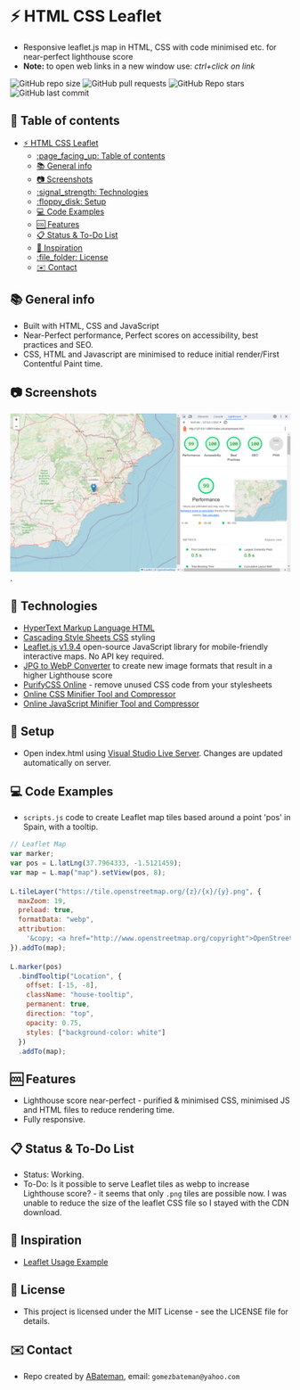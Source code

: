 # :zap: HTML CSS Leaflet

* Responsive leaflet.js map in HTML, CSS with code minimised etc. for near-perfect lighthouse score
* **Note:** to open web links in a new window use: _ctrl+click on link_

![GitHub repo size](https://img.shields.io/github/repo-size/AndrewJBateman/html-css-leaflet?style=plastic)
![GitHub pull requests](https://img.shields.io/github/issues-pr/AndrewJBateman/html-css-leaflet?style=plastic)
![GitHub Repo stars](https://img.shields.io/github/stars/AndrewJBateman/html-css-leaflet?style=plastic)
![GitHub last commit](https://img.shields.io/github/last-commit/AndrewJBateman/html-css-leaflet?style=plastic)

## :page_facing_up: Table of contents

* [:zap: HTML CSS Leaflet](#zap-html-css-leaflet)
  * [:page\_facing\_up: Table of contents](#page_facing_up-table-of-contents)
  * [:books: General info](#books-general-info)
  * [:camera: Screenshots](#camera-screenshots)
  * [:signal\_strength: Technologies](#signal_strength-technologies)
  * [:floppy\_disk: Setup](#floppy_disk-setup)
  * [:computer: Code Examples](#computer-code-examples)
  * [:cool: Features](#cool-features)
  * [:clipboard: Status \& To-Do List](#clipboard-status--to-do-list)
  * [:clap: Inspiration](#clap-inspiration)
  * [:file\_folder: License](#file_folder-license)
  * [:envelope: Contact](#envelope-contact)

## :books: General info

* Built with HTML, CSS and JavaScript
* Near-Perfect performance, Perfect scores on accessibility, best practices and SEO.
* CSS, HTML and Javascript are minimised to reduce initial render/First Contentful Paint time.

## :camera: Screenshots

![Example screenshot](./imgs/map.png).

## :signal_strength: Technologies

* [HyperText Markup Language HTML](https://developer.mozilla.org/en-US/docs/Glossary/HTML)
* [Cascading Style Sheets CSS](https://developer.mozilla.org/en-US/docs/Web/CSS) styling
* [Leaflet.js v1.9.4](https://leafletjs.com/) open-source JavaScript library for mobile-friendly interactive maps. No API key required.
* [JPG to WebP Converter](https://www.freeconvert.com/jpg-to-webp) to create new image formats that result in a higher Lighthouse score
* [PurifyCSS Online](https://purifycss.online/) - remove unused CSS code from your stylesheets
* [Online CSS Minifier Tool and Compressor](https://www.toptal.com/developers/cssminifier)
* [Online JavaScript Minifier Tool and Compressor](https://www.toptal.com/developers/javascript-minifier)

## :floppy_disk: Setup

* Open index.html using [Visual Studio Live Server](https://marketplace.visualstudio.com/items?itemName=ritwickdey.LiveServer). Changes are updated automatically on server.

## :computer: Code Examples

* `scripts.js` code to create Leaflet map tiles based around a point 'pos' in Spain, with a tooltip.

```javascript
// Leaflet Map
var marker;
var pos = L.latLng(37.7964333, -1.5121459);
var map = L.map("map").setView(pos, 8);

L.tileLayer("https://tile.openstreetmap.org/{z}/{x}/{y}.png", {
  maxZoom: 19,
  preload: true,
  formatData: "webp",
  attribution:
    '&copy; <a href="http://www.openstreetmap.org/copyright">OpenStreetMap</a>',
}).addTo(map);

L.marker(pos)
  .bindTooltip("Location", {
    offset: [-15, -8],
    className: "house-tooltip",
    permanent: true,
    direction: "top",
    opacity: 0.75,
    styles: ["background-color: white"]
  })
  .addTo(map);
```

## :cool: Features

* Lighthouse score near-perfect - purified & minimised CSS, minimised JS and HTML files to reduce rendering time.
* Fully responsive.

## :clipboard: Status & To-Do List

* Status: Working.
* To-Do: Is it possible to serve Leaflet tiles as webp to increase Lighthouse score? - it seems that only `.png` tiles are possible now. I was unable to reduce the size of the leaflet CSS file so I stayed with the CDN download.

## :clap: Inspiration

* [Leaflet Usage Example](https://leafletjs.com/reference.html#map-example)

## :file_folder: License

* This project is licensed under the MIT License - see the LICENSE file for details.

## :envelope: Contact

* Repo created by [ABateman](https://github.com/AndrewJBateman), email: `gomezbateman@yahoo.com`
